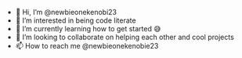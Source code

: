 - 👋 Hi, I’m @newbieonekenobi23
- 👀 I’m interested in being code literate
- 🌱 I’m currently learning how to get started 😅
- 💞️ I’m looking to collaborate on helping each other and cool projects
- 📫 How to reach me @newbieonekenobie23

<!---
newbieonekenobi23/newbieonekenobi23 is a ✨ special ✨ repository because its `README.md` (this file) appears on your GitHub profile.
You can click the Preview link to take a look at your changes.
--->
